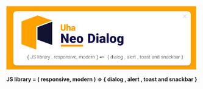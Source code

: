 <a href="https://neodialog.github.io/">
  <img src="./asset/neo-dialog.png" width="498" alt="NeoDialog">
</a>


**JS library = ( responsive, modern ) => { dialog , alert , toast and snackbar }**


